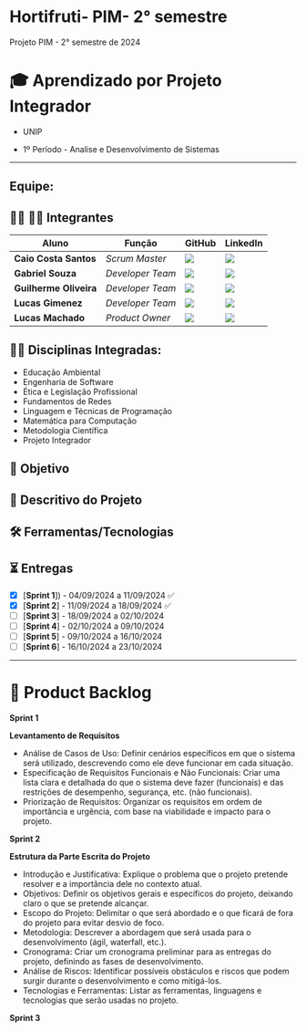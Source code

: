 # Hortifruti- PIM- 2° semestre
Projeto PIM - 2° semestre de 2024


# 🎓 Aprendizado por Projeto Integrador
* UNIP

* 1º Período - Analise e Desenvolvimento de Sistemas

-----------------------------------------------------------------------------------------------------------------------------------------------------------


## Equipe:


## 👨‍💻 👩‍💻 Integrantes

| Aluno            | Função           | GitHub                                                         | LinkedIn                                              |
| ---------------- | ---------------- | -------------------------------------------------------------- | ----------------------------------------------------- |
|__Caio Costa Santos__   | *Scrum Master*  | [![](https://bit.ly/3f9Xo0P)](https://github.com/Caio-eng-gif)| [![](https://bit.ly/2P1ZogM)](https://www.linkedin.com/in/caio-costa-santos-7a7277195/) |
|__Gabriel Souza__  | *Developer Team* | [![](https://bit.ly/3f9Xo0P)](https://github.com/GABRIELWCS)  | [![](https://bit.ly/2P1ZogM)](https://www.linkedin.com/in/gabriel-souza-553224247/) |
|__Guilherme Oliveira__| *Developer Team* | [![](https://bit.ly/3f9Xo0P)](https://github.com/SiXFaLLz)      | [![](https://bit.ly/2P1ZogM)](https://www.linkedin.com/in/guilherme-oliveira-83230922a/) |
|__Lucas Gimenez__ | *Developer Team* | [![](https://bit.ly/3f9Xo0P)](https://github.com/Lucasmsg97)  | [![](https://bit.ly/2P1ZogM)](https://www.linkedin.com/in/lucas-gimenez-360b0310a/) |
|__Lucas Machado__| *Product Owner* | [![](https://bit.ly/3f9Xo0P)](https://github.com/LucasMachado12) | [![](https://bit.ly/2P1ZogM)](https://www.linkedin.com/in/lucas-machado-31510b32a/) |





## 👨‍🏫 Disciplinas Integradas:

- Educação Ambiental
- Engenharia de Software
- Ética e Legislação Profissional
- Fundamentos de Redes
- Linguagem e Técnicas de Programação
- Matemática para Computação
- Metodologia Científica
- Projeto Integrador

## 🎯 Objetivo


## 💬 Descritivo do Projeto



## 🛠️ Ferramentas/Tecnologias




## ⏳ Entregas

- [X] [**Sprint 1**]) - 04/09/2024 a 11/09/2024 ✅
- [X] [**Sprint 2**] - 11/09/2024 a 18/09/2024 ✅
- [ ] [**Sprint 3**] - 18/09/2024 a 02/10/2024
- [ ] [**Sprint 4**] - 02/10/2024 a 09/10/2024
- [ ] [**Sprint 5**] - 09/10/2024 a 16/10/2024
- [ ] [**Sprint 6**] - 16/10/2024 a 23/10/2024

-------------------------------------------------------------------------------------------------------------------------------------------------------------------



# 📝 Product Backlog
**Sprint 1**
  
  **Levantamento de Requisitos**
- Análise de Casos de Uso: Definir cenários específicos em que o sistema será utilizado, descrevendo como ele deve funcionar em cada situação.
- Especificação de Requisitos Funcionais e Não Funcionais: Criar uma lista clara e detalhada do que o sistema deve fazer (funcionais) e das restrições de desempenho, segurança, etc. (não funcionais).
- Priorização de Requisitos: Organizar os requisitos em ordem de importância e urgência, com base na viabilidade e impacto para o projeto.

**Sprint 2**

   **Estrutura da Parte Escrita do Projeto**
- Introdução e Justificativa: Explique o problema que o projeto pretende resolver e a importância dele no contexto atual.
- Objetivos: Definir os objetivos gerais e específicos do projeto, deixando claro o que se pretende alcançar.
- Escopo do Projeto: Delimitar o que será abordado e o que ficará de fora do projeto para evitar desvio de foco.
- Metodologia: Descrever a abordagem que será usada para o desenvolvimento (ágil, waterfall, etc.).
- Cronograma: Criar um cronograma preliminar para as entregas do projeto, definindo as fases de desenvolvimento.
- Análise de Riscos: Identificar possíveis obstáculos e riscos que podem surgir durante o desenvolvimento e como mitigá-los.
- Tecnologias e Ferramentas: Listar as ferramentas, linguagens e tecnologias que serão usadas no projeto.

**Sprint 3**
  
  


